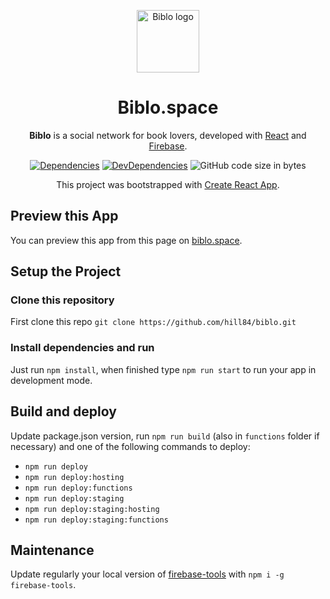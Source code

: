 <p align="center">
  <a href="https://delibris-4fa3b.firebaseapp.com/" rel="noopener" target="_blank"><img width="100" src="https://firebasestorage.googleapis.com/v0/b/delibris-4fa3b.appspot.com/o/assets%2Flogo-biblo.png?alt=media&token=5c7d3558-49bc-493d-a466-508ca444cd49" alt="Biblo logo"></a></p>
</p>

<h1 align="center">Biblo.space</h1>

<div align="center">

**Biblo** is a social network for book lovers, developed with [React](http://facebook.github.io/react/) and [Firebase](https://github.com/firebase).

[![Dependencies](https://img.shields.io/david/hill84/biblo.svg)](https://david-dm.org/hill84/biblo)
[![DevDependencies](https://img.shields.io/david/dev/hill84/biblo.svg)](https://david-dm.org/hill84/biblo?type=dev)
![GitHub code size in bytes](https://img.shields.io/github/languages/code-size/hill84/biblo.svg)

This project was bootstrapped with [Create React App](https://github.com/facebookincubator/create-react-app).

</div>

## Preview this App

You can preview this app from this page on [biblo.space](https://biblo.space).

## Setup the Project

### Clone this repository

First clone this repo `git clone https://github.com/hill84/biblo.git`

### Install dependencies and run

Just run `npm install`, when finished type `npm run start` to run your app in development mode.

## Build and deploy

Update package.json version, run `npm run build` (also in `functions` folder if necessary) and one of the following commands to deploy:
* `npm run deploy`
* `npm run deploy:hosting`
* `npm run deploy:functions`
* `npm run deploy:staging`
* `npm run deploy:staging:hosting`
* `npm run deploy:staging:functions`

## Maintenance

Update regularly your local version of [firebase-tools](https://www.npmjs.com/package/firebase-tools) with `npm i -g firebase-tools`.